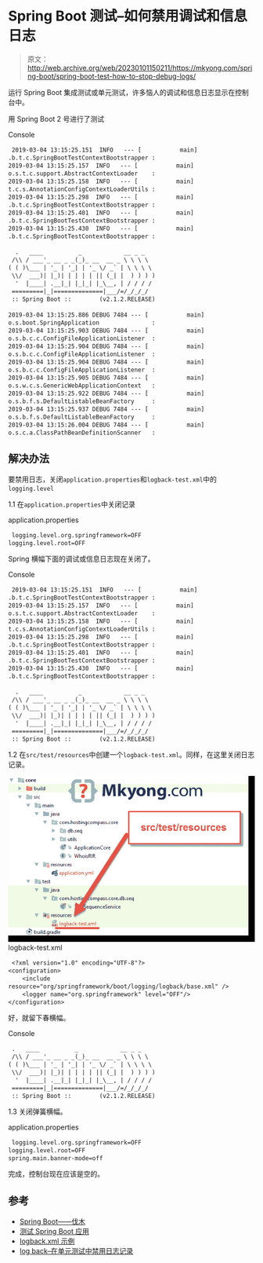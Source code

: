 # Spring Boot 测试–如何禁用调试和信息日志

> 原文：<http://web.archive.org/web/20230101150211/https://mkyong.com/spring-boot/spring-boot-test-how-to-stop-debug-logs/>

运行 Spring Boot 集成测试或单元测试，许多恼人的调试和信息日志显示在控制台中。

用 Spring Boot 2 号进行了测试

Console

```
 2019-03-04 13:15:25.151  INFO   --- [           main] .b.t.c.SpringBootTestContextBootstrapper : 
2019-03-04 13:15:25.157  INFO   --- [           main] o.s.t.c.support.AbstractContextLoader    : 
2019-03-04 13:15:25.158  INFO   --- [           main] t.c.s.AnnotationConfigContextLoaderUtils : 
2019-03-04 13:15:25.298  INFO   --- [           main] .b.t.c.SpringBootTestContextBootstrapper : 
2019-03-04 13:15:25.401  INFO   --- [           main] .b.t.c.SpringBootTestContextBootstrapper : 
2019-03-04 13:15:25.430  INFO   --- [           main] .b.t.c.SpringBootTestContextBootstrapper : 

  .   ____          _            __ _ _
 /\\ / ___'_ __ _ _(_)_ __  __ _ \ \ \ \
( ( )\___ | '_ | '_| | '_ \/ _` | \ \ \ \
 \\/  ___)| |_)| | | | | || (_| |  ) ) ) )
  '  |____| .__|_| |_|_| |_\__, | / / / /
 =========|_|==============|___/=/_/_/_/
 :: Spring Boot ::        (v2.1.2.RELEASE)

2019-03-04 13:15:25.886 DEBUG 7484 --- [           main] o.s.boot.SpringApplication               : 
2019-03-04 13:15:25.903 DEBUG 7484 --- [           main] o.s.b.c.c.ConfigFileApplicationListener  : 
2019-03-04 13:15:25.904 DEBUG 7484 --- [           main] o.s.b.c.c.ConfigFileApplicationListener  : 
2019-03-04 13:15:25.904 DEBUG 7484 --- [           main] o.s.b.c.c.ConfigFileApplicationListener  : 
2019-03-04 13:15:25.905 DEBUG 7484 --- [           main] o.s.w.c.s.GenericWebApplicationContext   : 
2019-03-04 13:15:25.922 DEBUG 7484 --- [           main] o.s.b.f.s.DefaultListableBeanFactory     : 
2019-03-04 13:15:25.937 DEBUG 7484 --- [           main] o.s.b.f.s.DefaultListableBeanFactory     : 
2019-03-04 13:15:26.004 DEBUG 7484 --- [           main] o.s.c.a.ClassPathBeanDefinitionScanner   : 
```

## 解决办法

要禁用日志，关闭`application.properties`和`logback-test.xml`中的`logging.level`

1.1 在`application.properties`中关闭记录

application.properties

```
 logging.level.org.springframework=OFF
logging.level.root=OFF 
```

Spring 横幅下面的调试或信息日志现在关闭了。

Console

```
 2019-03-04 13:15:25.151  INFO   --- [           main] .b.t.c.SpringBootTestContextBootstrapper : 
2019-03-04 13:15:25.157  INFO   --- [           main] o.s.t.c.support.AbstractContextLoader    : 
2019-03-04 13:15:25.158  INFO   --- [           main] t.c.s.AnnotationConfigContextLoaderUtils : 
2019-03-04 13:15:25.298  INFO   --- [           main] .b.t.c.SpringBootTestContextBootstrapper : 
2019-03-04 13:15:25.401  INFO   --- [           main] .b.t.c.SpringBootTestContextBootstrapper : 
2019-03-04 13:15:25.430  INFO   --- [           main] .b.t.c.SpringBootTestContextBootstrapper : 

  .   ____          _            __ _ _
 /\\ / ___'_ __ _ _(_)_ __  __ _ \ \ \ \
( ( )\___ | '_ | '_| | '_ \/ _` | \ \ \ \
 \\/  ___)| |_)| | | | | || (_| |  ) ) ) )
  '  |____| .__|_| |_|_| |_\__, | / / / /
 =========|_|==============|___/=/_/_/_/
 :: Spring Boot ::        (v2.1.2.RELEASE) 
```

1.2 在`src/test/resources`中创建一个`logback-test.xml`。同样，在这里关闭日志记录。

![logback-test.xml](img/c73bd4049933e107e9b76c3dd6067cac.png)logback-test.xml

```
 <?xml version="1.0" encoding="UTF-8"?>
<configuration>
    <include resource="org/springframework/boot/logging/logback/base.xml" />
    <logger name="org.springframework" level="OFF"/>
</configuration> 
```

好，就留下春横幅。

Console

```
 .   ____          _            __ _ _
 /\\ / ___'_ __ _ _(_)_ __  __ _ \ \ \ \
( ( )\___ | '_ | '_| | '_ \/ _` | \ \ \ \
 \\/  ___)| |_)| | | | | || (_| |  ) ) ) )
  '  |____| .__|_| |_|_| |_\__, | / / / /
 =========|_|==============|___/=/_/_/_/
 :: Spring Boot ::        (v2.1.2.RELEASE) 
```

1.3 关闭弹簧横幅。

application.properties

```
 logging.level.org.springframework=OFF
logging.level.root=OFF
spring.main.banner-mode=off 
```

完成，控制台现在应该是空的。

## 参考

*   [Spring Boot——伐木](http://web.archive.org/web/20221004081031/https://docs.spring.io/spring-boot/docs/current/reference/html/howto-logging.html)
*   [测试 Spring Boot 应用](http://web.archive.org/web/20221004081031/https://docs.spring.io/spring-boot/docs/current/reference/html/boot-features-testing.html#boot-features-testing-spring-boot-applications)
*   [logback.xml 示例](/web/20221004081031/https://mkyong.com/logging/logback-xml-example/)
*   [log back–在单元测试中禁用日志记录](/web/20221004081031/https://mkyong.com/logging/logback-disable-logging-in-unit-test/)

<input type="hidden" id="mkyong-current-postId" value="14477">